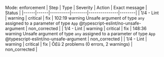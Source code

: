 ﻿Mode: enforcement
| Step | Type | Severity | Action | Exact message | Status |
|------|------|----------|--------|---------------|--------|
| 1/4 - Lint | warning | critical | fix | 102:19  warning  Unsafe argument of type `any` assigned to a parameter of type `App`  @typescript-eslint/no-unsafe-argument | non_corrected |
| 1/4 - Lint | warning | critical | fix | 148:36  warning  Unsafe argument of type `any` assigned to a parameter of type `App`  @typescript-eslint/no-unsafe-argument | non_corrected |
| 1/4 - Lint | warning | critical | fix | Ô£û 2 problems (0 errors, 2 warnings) | non_corrected |
